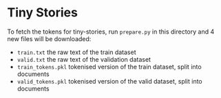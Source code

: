 # Tiny Stories

To fetch the tokens for tiny-stories, run `prepare.py` in this directory and 4 new files will
be downloaded:

- `train.txt` the raw text of the train dataset
- `valid.txt` the raw text of the validation dataset
- `train_tokens.pkl` tokenised version of the train dataset, split into documents
- `valid_tokens.pkl` tokenised version of the valid dataset, split into documents
